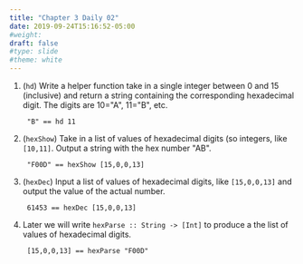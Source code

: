 ```yaml
---
title: "Chapter 3 Daily 02"
date: 2019-09-24T15:16:52-05:00
#weight: 
draft: false
#type: slide
#theme: white
---
```


1. (`hd`) Write a helper function take in a single integer between 0
   and 15 (inclusive) and return a string containing the corresponding
   hexadecimal digit. The digits are 10="A", 11="B", etc.
       
        "B" == hd 11

2. (`hexShow`) Take in a list of values of hexadecimal digits (so
   integers, like `[10,11]`. Output a string with the hex number
   "AB". 

        "F00D" == hexShow [15,0,0,13]
   
3. (`hexDec`) Input a list of values of hexadecimal digits, like
   `[15,0,0,13]` and output the value of the actual number. 
   
        61453 == hexDec [15,0,0,13]
        

4. Later we will write `hexParse :: String -> [Int]` to produce a the
   list of values of hexadecimal digits.
   
        [15,0,0,13] == hexParse "F00D"


